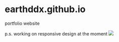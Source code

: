 # earthddx.github.io

portfolio website

p.s. working on responsive design at the moment
![](website.gif)


